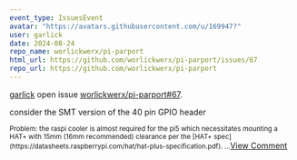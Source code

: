 ```yaml
---
event_type: IssuesEvent
avatar: "https://avatars.githubusercontent.com/u/169947?"
user: garlick
date: 2024-08-24
repo_name: worlickwerx/pi-parport
html_url: https://github.com/worlickwerx/pi-parport/issues/67
repo_url: https://github.com/worlickwerx/pi-parport
---
```


<a href='https://github.com/garlick' target='_blank'>garlick</a> open issue <a href='https://github.com/worlickwerx/pi-parport/issues/67' target='_blank'>worlickwerx/pi-parport#67</a>.

<p>consider the SMT version of the 40 pin GPIO header</p><small>Problem: the raspi cooler is almost required for the pi5 which necessitates mounting a HAT+ with 15mm (16mm recommended) clearance per the [HAT+ spec](https://datasheets.raspberrypi.com/hat/hat-plus-specification.pdf)....</small><a href='https://github.com/worlickwerx/pi-parport/issues/67' target='_blank'>View Comment</a>